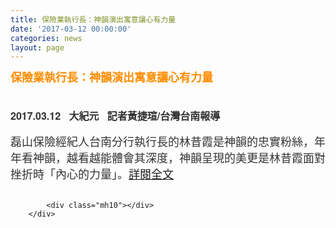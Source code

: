 ```yaml
---
title: 保險業執行長：神韻演出寓意讓心有力量
date: '2017-03-12 00:00:00'
categories: news
layout: page
---
```


<div class="text">
			<div>
	<h1 style="border: 0px none; margin: 0px; outline: none 0px; padding: 0px; font-stretch: normal; font-size: 30px; line-height: 1.3; font-family: 微软雅黑, 黑体, &quot;helvetica neue&quot;, &quot;lucida grande&quot;, Arial, PMingLiU, &quot;Trebuchet MS&quot;, Helvetica, Verdana, sans-serif; color: rgb(49, 49, 51); width: 630px;">
		<span style="font-size:18px;"><span style="color:#ff8c00;"><strong>保險業執行長：神韻演出寓意讓心有力量</strong></span></span></h1>
	<h1 style="border: 0px none; margin: 0px; outline: none 0px; padding: 0px; font-stretch: normal; font-size: 30px; line-height: 1.3; font-family: 微软雅黑, 黑体, &quot;helvetica neue&quot;, &quot;lucida grande&quot;, Arial, PMingLiU, &quot;Trebuchet MS&quot;, Helvetica, Verdana, sans-serif; color: rgb(49, 49, 51); width: 630px;">
		<br>
		<span style="font-size: 16px;">2017.03.12 &nbsp; 大紀元 &nbsp; 記者黃捷瑄/台灣台南報導</span></h1>
	<div>
		<br>
		<span style="color: rgb(51, 51, 51); font-family: Helvetica, &quot;Lantinghei SC&quot;, &quot;Hiragino Sans GB&quot;, &quot;Microsoft YaHei&quot;, STHeiti, &quot;WenQuanYi Micro Hei&quot;, SimSun, sans-serif; font-size: 18px;">磊山保險經紀人台南分行執行長的林昔霞是神韻</span><span style="color: rgb(51, 51, 51); font-family: Helvetica, &quot;Lantinghei SC&quot;, &quot;Hiragino Sans GB&quot;, &quot;Microsoft YaHei&quot;, STHeiti, &quot;WenQuanYi Micro Hei&quot;, SimSun, sans-serif; font-size: 18px;">的忠實粉絲，年年看神韻，越看越能體會其深度，神韻呈現的美更是林昔霞面對挫折時「內心的力量」。</span><font face="Microsoft Jhenghei, Verdana, Arial, PMingLiU, sans-serif" style="font-size: 9pt;"><span style="font-size: 18px;"><a href="http://www.epochtimes.com/b5/17/3/11/n8899874.htm">詳閱全文</a></span></font></div>
</div>
<div>
	&nbsp;</div>

			<div class="mh10"></div>
		</div>